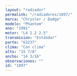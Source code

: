 ```yaml
---
layout: "radiador"
permalink: "/radiadores/1897/"
marca: "Chrysler / Dodge"
modelo: "Phantom"
ano: "1991"
motor: "L4 2.2 2.5"
transmision: "Estándar"
parte: "63237"
clima: "Con clima"
alto: "15 7/8"
ancho: "14 3/16"
observaciones: ""
id: "1897"
---
```


